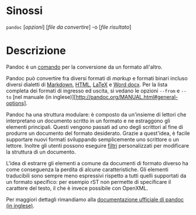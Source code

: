 
Sinossi
=======

`pandoc` [*opzioni*] [*file da convertire*] -o [*file risultato*]

Descrizione
===========

Pandoc è un
[comando](https://it.wikipedia.org/wiki/Shell_(informatica)#Shell_testuali)
per la conversione da un formato all'altro.

Pandoc può convertire fra diversi formati di _markup_ e formati binari
incluso diversi dialetti di [Markdown], [HTML], [LaTeX] e [Word
docx]. Per la lista completa dei formati di ingresso ed uscita, si
vedano le opzioni `--from` e `--to` [nel manuale (in
inglese)][http://pandoc.org/MANUAL.html#general-options].

Pandoc ha una struttura modulare: è composto da un'insieme di lettori
che interpretano un documento scritto in un formato e ne estraggono
gli elementi principali. Questi vengono passati ad uno degli scrittori
al fine di produrre un documento del formato desiderato. Grazie a
quest'idea, è facile supportare nuovi formati sviluppando
semplicemente uno scrittore o un lettore. Inoltre gli utenti possono
eseguire [filtri] personalizzati per modificare la struttura di un
documento.

L'idea di estrarre gli elementi a comune da documenti di formato
diverso ha come conseguenza la perdita di alcune caratteristiche. Gli
elementi traducibili sono sempre meno espressivi rispetto a tutti
quelli supportati da un formato specifico: per esempio rST non
permette di specificare il carattere del testo, il che è invece
possibile con OpenXML.

Per maggiori dettagli rimandiamo alla [documentazione ufficiale di
pandoc (in inglese)](pandoc.org).

[filtri]: http://pandoc.org/filters.html
[Markdown]: http://daringfireball.net/projects/markdown/
[CommonMark]: http://commonmark.org
[PHP Markdown Extra]: https://michelf.ca/projects/php-markdown/extra/
[GitHub-Flavored Markdown]: https://help.github.com/articles/github-flavored-markdown/
[MultiMarkdown]: http://fletcherpenney.net/multimarkdown/
[reStructuredText]: http://docutils.sourceforge.net/docs/ref/rst/introduction.html
[S5]: http://meyerweb.com/eric/tools/s5/
[Slidy]: http://www.w3.org/Talks/Tools/Slidy/
[Slideous]: http://goessner.net/articles/slideous/
[HTML]: http://www.w3.org/html/
[HTML5]: http://www.w3.org/TR/html5/
[polyglot markup]: https://www.w3.org/TR/html-polyglot/
[XHTML]: http://www.w3.org/TR/xhtml1/
[LaTeX]: http://latex-project.org
[`beamer`]: https://ctan.org/pkg/beamer
[Beamer User's Guide]: http://ctan.math.utah.edu/ctan/tex-archive/macros/latex/contrib/beamer/doc/beameruserguide.pdf
[ConTeXt]: http://www.contextgarden.net/
[Rich Text Format]: http://en.wikipedia.org/wiki/Rich_Text_Format
[DocBook]: http://docbook.org
[JATS]: https://jats.nlm.nih.gov
[txt2tags]: http://txt2tags.org
[EPUB]: http://idpf.org/epub
[OPML]: http://dev.opml.org/spec2.html
[OpenDocument]: http://opendocument.xml.org
[ODT]: http://en.wikipedia.org/wiki/OpenDocument
[Textile]: http://redcloth.org/textile
[MediaWiki markup]: https://www.mediawiki.org/wiki/Help:Formatting
[DokuWiki markup]: https://www.dokuwiki.org/dokuwiki
[ZimWiki markup]: http://zim-wiki.org/manual/Help/Wiki_Syntax.html
[TWiki markup]: http://twiki.org/cgi-bin/view/TWiki/TextFormattingRules
[TikiWiki markup]: https://doc.tiki.org/Wiki-Syntax-Text#The_Markup_Language_Wiki-Syntax
[Haddock markup]: https://www.haskell.org/haddock/doc/html/ch03s08.html
[Creole 1.0]: http://www.wikicreole.org/wiki/Creole1.0
[groff man]: http://man7.org/linux/man-pages/man7/groff_man.7.html
[groff ms]: http://man7.org/linux/man-pages/man7/groff_ms.7.html
[Haskell]: https://www.haskell.org
[GNU Texinfo]: http://www.gnu.org/software/texinfo/
[Emacs Org mode]: http://orgmode.org
[AsciiDoc]: http://www.methods.co.nz/asciidoc/
[DZSlides]: http://paulrouget.com/dzslides/
[Word docx]: https://en.wikipedia.org/wiki/Office_Open_XML
[PDF]: https://www.adobe.com/pdf/
[reveal.js]: http://lab.hakim.se/reveal-js/
[FictionBook2]: http://www.fictionbook.org/index.php/Eng:XML_Schema_Fictionbook_2.1
[InDesign ICML]: http://wwwimages.adobe.com/www.adobe.com/content/dam/acom/en/devnet/indesign/sdk/cs6/idml/idml-cookbook.pdf
[TEI Simple]: https://github.com/TEIC/TEI-Simple
[Muse]: https://amusewiki.org/library/manual
[PowerPoint]: https://en.wikipedia.org/wiki/Microsoft_PowerPoint
[Vimwiki]: https://vimwiki.github.io
